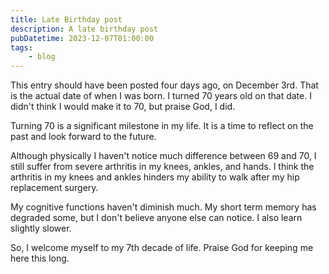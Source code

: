 ```yaml
---
title: Late Birthday post
description: A late birthday post
pubDatetime: 2023-12-07T01:00:00
tags:
	- blog
---
```


This entry should have been posted four days ago, on December 3rd. That is the actual
date of when I was born. I turned 70 years old on that date. I didn't think I would
make it to 70, but praise God, I did.

Turning 70 is a significant milestone in my life. It is a time to reflect on the past
and look forward to the future.

Although physically I haven't notice much difference between 69 and 70, I still suffer
from severe arthritis in my knees, ankles, and hands. I think the arthritis in my knees
and ankles hinders my ability to walk after my hip replacement surgery.

My cognitive functions haven't diminish much. My short term memory has degraded some,
but I don't believe anyone else can notice. I also learn slightly slower.

So, I welcome myself to my 7th decade of life. Praise God for keeping me here this long.
